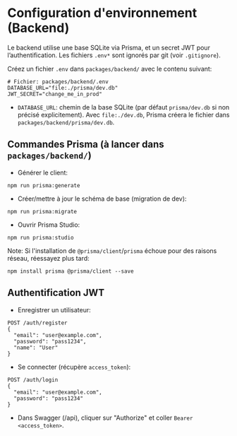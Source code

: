 # Configuration d'environnement (Backend)

Le backend utilise une base SQLite via Prisma, et un secret JWT pour l’authentification. Les fichiers `.env*` sont ignorés par git (voir `.gitignore`).

Créez un fichier `.env` dans `packages/backend/` avec le contenu suivant:

```
# Fichier: packages/backend/.env
DATABASE_URL="file:./prisma/dev.db"
JWT_SECRET="change_me_in_prod"
```

- `DATABASE_URL`: chemin de la base SQLite (par défaut `prisma/dev.db` si non précisé explicitement). Avec `file:./dev.db`, Prisma créera le fichier dans `packages/backend/prisma/dev.db`.

## Commandes Prisma (à lancer dans `packages/backend/`)

- Générer le client:
```
npm run prisma:generate
```

- Créer/mettre à jour le schéma de base (migration de dev):
```
npm run prisma:migrate
```

- Ouvrir Prisma Studio:
```
npm run prisma:studio
```

Note: Si l'installation de `@prisma/client`/`prisma` échoue pour des raisons réseau, réessayez plus tard:
```
npm install prisma @prisma/client --save
```

## Authentification JWT

- Enregistrer un utilisateur:
```
POST /auth/register
{
  "email": "user@example.com",
  "password": "pass1234",
  "name": "User"
}
```

- Se connecter (récupère `access_token`):
```
POST /auth/login
{
  "email": "user@example.com",
  "password": "pass1234"
}
```

- Dans Swagger (/api), cliquer sur "Authorize" et coller `Bearer <access_token>`.
